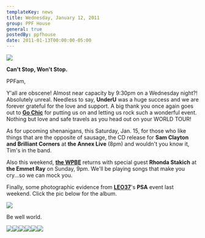```yaml
---
templateKey: news
title: Wednesday, January 12, 2011
group: PPF House
general: true
postedBy: ppfhouse
date: 2011-01-13T00:00:00-05:00
---
```

![](http://sphotos.ak.fbcdn.net/hphotos-ak-snc6/hs045.snc6/167501_10150386460725503_640110502_16960957_5490644_n.jpg)

**Can't Stop, Won't Stop.**

PPFam,

Y'all are obscene! Almost near capacity by 9:30pm on a Wednesday night?! Absolutely unreal. Needless to say, **UnderU** was a huge success and we are forever grateful for the love and support. A big thank you once again goes out to [**Go Chic**](http://gochic.bandcamp.com) for putting us on and letting us rock such a wonderful event. Nothing but love and safe travels as you head out on your WORLD TOUR!

As for upcoming shenanigans, this Saturday, Jan. 15, for those who like things that are the opposite of sausage, the CD release for **Sam Clayton and Brilliant Corners** at **the Annex Live** (8pm) and wouldn't you know it, Tim's in the band.

Also this weekend, [**the WPBE**](http://wpbe.bandcamp.com) returns with special guest **Rhonda Stakich** at **the Emmet Ray** on Sunday, 9pm. We'll be playing songs that make you cry...so we can mock you.

Finally, some photographic evidence from [**LEO37**](http://www.facebook.com/leothreeseven)'s **PSA** event last weekend. Click the pic below for the album.

[![](http://sphotos.ak.fbcdn.net/hphotos-ak-ash2/hs009.ash2/33829_10150385394080503_640110502_16944214_6874834_n.jpg)](http://www.facebook.com/album.php?aid=610645&id=640110502)

Be well world.

[![](http://www.ppfhouse.com/myspaceimages/tw1.jpg)](http://www.twitter.com/ppfhouse)[![](http://www.ppfhouse.com/myspaceimages/fb1.jpg)](http://www.facebook.com/ppfhouse)[![](http://www.ppfhouse.com/myspaceimages/tb1.jpg)](http://leo37.tumblr.com)[![](http://www.ppfhouse.com/myspaceimages/sc1.jpg)](http://www.soundcloud.com/leothreeseven)[![](http://www.ppfhouse.com/myspaceimages/yt1.jpg)](http://www.youtube.com/ppfhouse)[![](http://www.ppfhouse.com/myspaceimages/bc1.jpg)](http://ppfhouse.bandcamp.com)